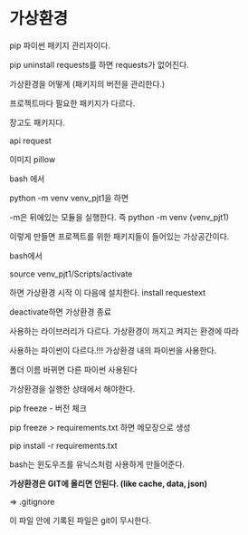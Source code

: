 # 가상환경

pip 파이썬 패키지 관리자이다.

pip uninstall requests를 하면 requests가 없어진다.

가상환경을 어떻게 (패키지의 버전을 관리한다.)

프로젝트마다 필요한 패키지가 다르다.

장고도 패키지다.

api request

이미지 pillow

bash 에서 

python -m venv venv_pjt1을 하면 

-m은 뒤에있는 모듈을 실행한다. 즉 python -m venv (venv_pjt1)

이렇게 만들면 프로젝트를 위한 패키지들이 들어있는 가상공간이다. 

bash에서

source venv_pjt1/Scripts/activate

하면 가상환경 시작  이 다음에 설치한다. install requestext

deactivate하면 가상환경 종료

사용하는 라이브러리가 다르다.  가상환경이 꺼지고 켜지는 환경에 따라

사용하는 파이썬이 다르다.!!! 가상환경 내의 파이썬을 사용한다.

폴더 이름 바뀌면 다른 파이썬 사용된다

가상환경을 실행한 상태에서 해야한다.

pip freeze - 버전 체크

pip freeze > requirements.txt 하면 메모장으로 생성

pip install -r requirements.txt

bash는 윈도우즈를 유닉스처럼 사용하게 만들어준다.

**가상환경은 GIT에 올리면 안된다. (like cache, data, json)**

⇒ .gitignore

이 파일 안에 기록된 파일은 git이 무시한다.
